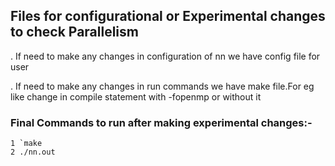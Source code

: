 ## Files for configurational or Experimental changes to check Parallelism 
. If need to make any changes in configuration of nn we have config file for user

. If need to make any changes in run commands we have make file.For eg like change in compile statement with -fopenmp or         without it

### Final Commands to run after making experimental changes:-
	1 `make
	2 ./nn.out

	
